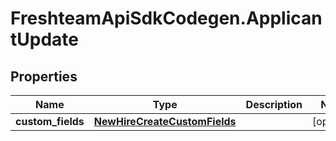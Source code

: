 # FreshteamApiSdkCodegen.ApplicantUpdate

## Properties

| Name              | Type                                                          | Description | Notes      |
| ----------------- | ------------------------------------------------------------- | ----------- | ---------- |
| **custom_fields** | [**NewHireCreateCustomFields**](NewHireCreateCustomFields.md) |             | [optional] |
